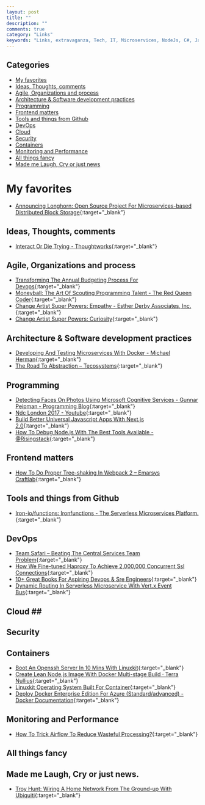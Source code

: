 ```yaml
---
layout: post
title: ""
description: ""
comments: true
category: "Links"
keywords: "Links, extravaganza, Tech, IT, Microservices, NodeJs, C#, Javascript, Solution architecture"
---
```


## Categories ##
* [My favorites](#favorites)
* [Ideas, Thoughts, comments](#ideas)
* [Agile, Organizations and process](#agile)
* [Architecture & Software development practices](#development)
* [Programming](#net)
* [Frontend matters](#web)
* [Tools and things from Github](#tools)
* [DevOps](#devops)
* [Cloud](#cloud)
* [Security](#security)
* [Containers](#containers)
* [Monitoring and Performance](#monitoring)
* [All things fancy](#buzz)
* [Made me Laugh, Cry or just news](#news)

# My favorites<a name="favorites"></a> #
* [Announcing Longhorn: Open Source Project For Microservices-based Distributed Block Storage](http://rancher.com/microservices-block-storage/){:target="_blank"}

## Ideas, Thoughts, comments <a name="ideas"></a> ##
* [Interact Or Die Trying - Thoughtworks](https://www.thoughtworks.com/insights/blog/interact-or-die-trying){:target="_blank"}

## Agile, Organizations and process<a name="agile"></a> ##
* [Transforming The Annual Budgeting Process For Devops](https://devops.com/transforming-the-annual-budgeting-process-for-devops/){:target="_blank"}
* [Moneyball: The Art Of Scouting Programming Talent - The Red Queen Coder](http://redqueencoder.com/moneyball-the-art-of-scouting-programming-talent/){:target="_blank"}
* [Change Artist Super Powers: Empathy - Esther Derby Associates, Inc.](http://www.estherderby.com/2017/04/change-artist-super-powers-empathy.html){:target="_blank"} 
* [Change Artist Super Powers: Curiosity](http://www.estherderby.com/2017/01/change-artist-super-powers-curiosity.html){:target="_blank"}

## Architecture & Software development practices <a name="development"></a> ##
* [Developing And Testing Microservices With Docker - Michael Herman](http://mherman.org/blog/2017/04/18/developing-and-testing-microservices-with-docker/#.WP9csNLygUF){:target="_blank"}
* [The Road To Abstraction – Tecosystems](http://redmonk.com/sogrady/2017/04/13/abtraction/){:target="_blank"}

## Programming <a name="net"></a> ##
* [Detecting Faces On Photos Using Microsoft Cognitive Services - Gunnar Peipman - Programming Blog](http://gunnarpeipman.com/2017/04/face-detection/){:target="_blank"}
* [Ndc London 2017 - Youtube](https://www.youtube.com/playlist?list=PL03Lrmd9CiGf2iIh4x8HM4iKmi6PhCe96){:target="_blank"}
* [Build Better Universal Javascript Apps With Next.js 2.0](https://auth0.com/blog/build-better-universal-apps-with-nextjs2/){:target="_blank"}
* [How To Debug Node.js With The Best Tools Available - @Risingstack](https://blog.risingstack.com/how-to-debug-nodej-js-with-the-best-tools-available/){:target="_blank"}

## Frontend matters <a name="web"></a> ##
* [How To Do Proper Tree-shaking In Webpack 2 – Emarsys Craftlab](https://blog.craftlab.hu/how-to-do-proper-tree-shaking-in-webpack-2-e27852af8b21){:target="_blank"}

## Tools and things from Github <a name="tools"></a> ##
* [Iron-io/functions: Ironfunctions - The Serverless Microservices Platform.](https://github.com/iron-io/functions){:target="_blank"}

## DevOps<a name="devops"></a> ##
* [Team Safari – Beating The Central Services Team Problem](https://elegantcode.com/2017/04/23/team-safari/){:target="_blank"}
* [How We Fine-tuned Haproxy To Achieve 2,000,000 Concurrent Ssl Connections](https://medium.freecodecamp.com/how-we-fine-tuned-haproxy-to-achieve-2-000-000-concurrent-ssl-connections-d017e61a4d27){:target="_blank"}
* [10+ Great Books For Aspiring Devops & Sre Engineers](https://medium.com/@eon01/10-great-books-for-aspiring-devops-sre-engineers-76536c7c4909){:target="_blank"}
* [Dynamic Routing In Serverless Microservice With Vert.x Event Bus](http://vertx.io/blog/dynamic-routing-in-serverless-microservice-with-vert-x-event-bus/){:target="_blank"}

## Cloud <a name="cloud"></a>##

## Security<a name="security"></a> ##

## Containers <a name="containers"></a> ##
* [Boot An Openssh Server In 10 Mins With Linuxkit](http://blog.alexellis.io/boot-linuxkit-in-10-mins/){:target="_blank"}
* [Create Lean Node.js Image With Docker Multi-stage Build · Terra Nullius](http://blog.terranillius.com/post/node_docker_multistage/){:target="_blank"}
* [Linuxkit Operating System Built For Container](https://gianarb.it/blog/linuxkit-operating-system-build-for-containers){:target="_blank"}
* [Deploy Docker Enterprise Edition For Azure (Standard/advanced) - Docker Documentation](https://docs.docker.com/datacenter/install/azure/#docker-ee-component-versions){:target="_blank"}

## Monitoring and Performance <a name="monitoring"></a> ##
* [How To Trick Airflow To Reduce Wasteful Processing?](https://engblog.nextdoor.com/how-to-trick-airflow-to-reduce-wasteful-processing-b1744f4aaece){:target="_blank"}

## All things fancy <a name="buzz"></a> ##

## Made me Laugh, Cry or just news. <a name="news"></a> ##
* [Troy Hunt: Wiring A Home Network From The Ground-up With Ubiquiti](https://www.troyhunt.com/wiring-a-home-network-from-the-ground-up-with-ubiquiti/){:target="_blank"}
